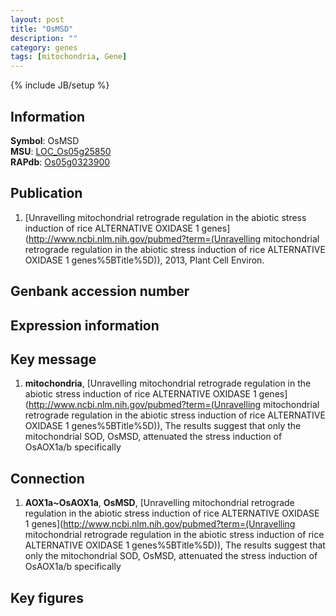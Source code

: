 ```yaml
---
layout: post
title: "OsMSD"
description: ""
category: genes
tags: [mitochondria, Gene]
---
```

{% include JB/setup %}

## Information
__Symbol__: OsMSD  
__MSU__: [LOC_Os05g25850](http://rice.plantbiology.msu.edu/cgi-bin/ORF_infopage.cgi?orf=LOC_Os05g25850)  
__RAPdb__: [Os05g0323900](http://rapdb.dna.affrc.go.jp/viewer/gbrowse_details/irgsp1?name=Os05g0323900)  

## Publication
1. [Unravelling mitochondrial retrograde regulation in the abiotic stress induction of rice ALTERNATIVE OXIDASE 1 genes](http://www.ncbi.nlm.nih.gov/pubmed?term=(Unravelling mitochondrial retrograde regulation in the abiotic stress induction of rice ALTERNATIVE OXIDASE 1 genes%5BTitle%5D)), 2013, Plant Cell Environ.

## Genbank accession number

## Expression information

## Key message
1. __mitochondria__, [Unravelling mitochondrial retrograde regulation in the abiotic stress induction of rice ALTERNATIVE OXIDASE 1 genes](http://www.ncbi.nlm.nih.gov/pubmed?term=(Unravelling mitochondrial retrograde regulation in the abiotic stress induction of rice ALTERNATIVE OXIDASE 1 genes%5BTitle%5D)),  The results suggest that only the mitochondrial SOD, OsMSD, attenuated the stress induction of OsAOX1a/b specifically

## Connection
1. __AOX1a~OsAOX1a__, __OsMSD__, [Unravelling mitochondrial retrograde regulation in the abiotic stress induction of rice ALTERNATIVE OXIDASE 1 genes](http://www.ncbi.nlm.nih.gov/pubmed?term=(Unravelling mitochondrial retrograde regulation in the abiotic stress induction of rice ALTERNATIVE OXIDASE 1 genes%5BTitle%5D)),  The results suggest that only the mitochondrial SOD, OsMSD, attenuated the stress induction of OsAOX1a/b specifically

## Key figures


